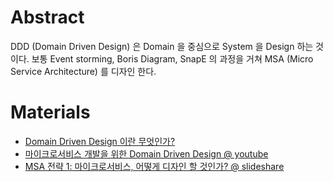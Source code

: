 # Abstract

DDD (Domain Driven Design) 은 Domain 을 중심으로 System 을 Design 하는 것이다. 보통 Event storming, Boris Diagram, SnapE 의 과정을 거쳐 MSA (Micro Service Architecture) 를 디자인 한다.

# Materials

* [Domain Driven Design 이란 무엇인가?](https://frontalnh.github.io/2018/05/17/z_domain-driven-design/)
* [마이크로서비스 개발을 위한 Domain Driven Design @ youtube](https://www.youtube.com/watch?v=QUMERCN3rZs&feature=youtu.be)
* [MSA 전략 1: 마이크로서비스, 어떻게 디자인 할 것인가? @ slideshare](https://www.slideshare.net/PivotalKorea/msa-1-154454835)
